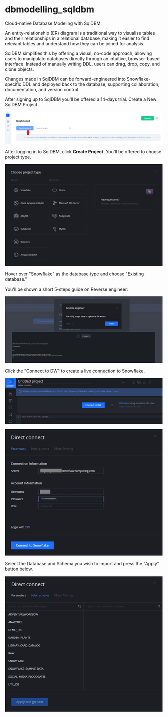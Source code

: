 # dbmodelling_sqldbm
Cloud-native Database Modeling with SqlDBM

An entity-relationship (ER) diagram is a traditional way to visualise tables and their relationships in a relational database, making it easier to find relevant tables and understand how they can be joined for analysis.

SqlDBM simplifies this by offering a visual, no-code approach, allowing users to manipulate databases directly through an intuitive, browser-based interface. Instead of manually writing DDL, users can drag, drop, copy, and clone objects.

Changes made in SqlDBM can be forward-engineered into Snowflake-specific DDL and deployed back to the database, supporting collaboration, documentation, and version control.

After signing up to SqlDBM you'll be offered a 14-days trial. 
Create a New SqlDBM Project

 ![alt text](./img/1.jpg)

After logging in to SqlDBM, click **Create Project**. You'll be offered to choose project type.

 ![alt text](./img/2.jpg)

Hover over "Snowflake" as the database type and choose "Existing database."

You'll be shown a short 5-steps guide on Reverse engineer:

 ![alt text](./img/3.jpg)

 Click the "Connect to DW" to create a live connection to Snowflake.

 ![alt text](./img/4.jpg)

 ![alt text](./img/5.jpg)

Select the Database and Schema you wish to import and press the "Apply" button below.

 ![alt text](./img/6.jpg)
